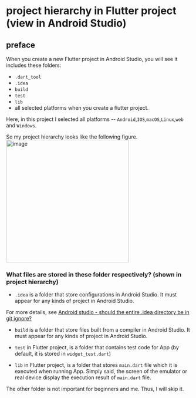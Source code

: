 # project hierarchy in Flutter project (view in Android Studio)
## preface
When you create a new Flutter project in Android Studio, you will see it includes these folders:
+ `.dart_tool`
+ `.idea`
+ `build`
+ `test`
+ `lib`
+ all selected platforms when you create a flutter project.

Here, in this project I selected all platforms -- `Android`,`IOS`,`macOS`,`Linux`,`web` and `Windows`.

So my project hierarchy looks like the following figure.
<img width="334" alt="image" src="https://github.com/user-attachments/assets/b94b34a5-9189-437c-9b15-63ee19c25ac3" />

### What files are stored in these folder respectively? (shown in project hierarchy)
+ `.idea` is a folder that store configurations in Android Studio. It must appear for any kinds of project in Android Studio.

For more details, see [Android studio - should the entire .idea directory be in git ignore?](https://stackoverflow.com/questions/26336709/android-studio-should-the-entire-idea-directory-be-in-git-ignore#:~:text=The%20.idea%20directory%20contains%20a%20set%20of%20configuration,of%20a%20file%2C%20for%20example%2C%20compiler.xml%2C%20encodings.xml%2C%20modules.xml.)

+ `build` is a folder that store files built from a compiler in Android Studio. It must appear for any kinds of project in Android Studio.

+ `test` in Flutter project, is a folder that contains test code for App (by default, it is stored in `widget_test.dart`)

+ `lib` in Flutter project, is a folder that stores `main.dart` file which it is executed when running App. Simply said, the screen of the emulator or real device display the execution result of `main.dart` file.

The other folder is not important for beginners and me. Thus, I will skip it.
